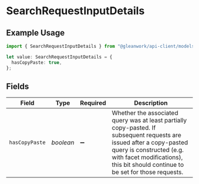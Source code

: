 # SearchRequestInputDetails

## Example Usage

```typescript
import { SearchRequestInputDetails } from "@gleanwork/api-client/models/components";

let value: SearchRequestInputDetails = {
  hasCopyPaste: true,
};
```

## Fields

| Field                                                                                                                                                                                                                                | Type                                                                                                                                                                                                                                 | Required                                                                                                                                                                                                                             | Description                                                                                                                                                                                                                          |
| ------------------------------------------------------------------------------------------------------------------------------------------------------------------------------------------------------------------------------------ | ------------------------------------------------------------------------------------------------------------------------------------------------------------------------------------------------------------------------------------ | ------------------------------------------------------------------------------------------------------------------------------------------------------------------------------------------------------------------------------------ | ------------------------------------------------------------------------------------------------------------------------------------------------------------------------------------------------------------------------------------ |
| `hasCopyPaste`                                                                                                                                                                                                                       | *boolean*                                                                                                                                                                                                                            | :heavy_minus_sign:                                                                                                                                                                                                                   | Whether the associated query was at least partially copy-pasted.  If subsequent requests are issued after a copy-pasted query is constructed (e.g. with facet modifications), this bit should continue to be set for those requests. |